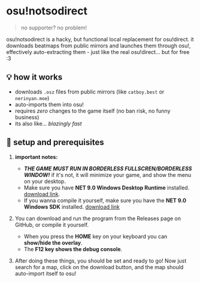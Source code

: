 # osu!notsodirect

> no supporter? no problem!

osu!notsodirect is a hacky, but functional local replacement for osu!direct.
it downloads beatmaps from public mirrors and launches them through osu!, effectively auto-extracting them - just like the real osu!direct... but for free :3

## 💡 how it works

- downloads `.osz` files from public mirrors (like `catboy.best` or `nerinyan.moe`)
- auto-imports them into osu!
- requires *zero* changes to the game itself (no ban risk, no funny business)
- its also like... *blazingly fast*

## 🧱 setup and prerequisites

1.  **important notes:**
    -   ***THE GAME MUST RUN IN BORDERLESS FULLSCREN/BORDERLESS WINDOW!*** if it's not, it will minimize your game, and show the menu on your desktop.
    -   Make sure you have **NET 9.0 Windows Desktop Runtime** installed. [download link](https://builds.dotnet.microsoft.com/dotnet/WindowsDesktop/9.0.4/windowsdesktop-runtime-9.0.4-win-x64.exe).
    -   If you wanna compile it yourself, make sure you have the **NET 9.0 Windows SDK** installed. [download link](https://builds.dotnet.microsoft.com/dotnet/Sdk/9.0.203/dotnet-sdk-9.0.203-win-x64.exe)

2.  You can download and run the program from the Releases page on GitHub, or compile it yourself.
    -   When you press the **HOME** key on your keyboard you can **show/hide the overlay**.
    -   The **F12 key shows the debug console**.

3.  After doing these things, you should be set and ready to go! Now just search for a map, click on the download button, and the map should auto-import itself to osu!
